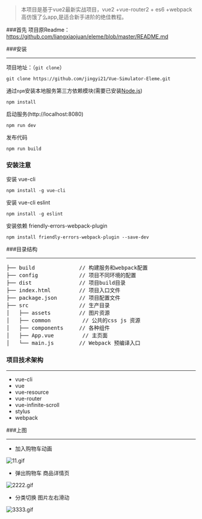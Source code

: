 >  本项目是基于vue2最新实战项目，vue2 +vue-router2 + es6 +webpack 高仿饿了么app,是适合新手进阶的绝佳教程。

###首先
 项目原Readme：https://github.com/liangxiaojuan/eleme/blob/master/README.md

###安装
***
项目地址：（`git clone`）
```shell
git clone https://github.com/jingyi21/Vue-Simulator-Eleme.git
```
通过`npm`安装本地服务第三方依赖模块(需要已安装[Node.js](https://nodejs.org/))

```
npm install
```
启动服务(http://localhost:8080)

```
npm run dev
```
发布代码

```
npm run build
```
### 安装注意
安装 vue-cli
```
npm install -g vue-cli
```
安装 vue-cli eslint
```
npm install -g eslint
```
安装依赖 friendly-errors-webpack-plugin
```
npm install friendly-errors-webpack-plugin --save-dev
```
###目录结构
***
<pre>
├── build              // 构建服务和webpack配置
├── config             // 项目不同环境的配置
├── dist               // 项目build目录
├── index.html         // 项目入口文件
├── package.json       // 项目配置文件
├── src                // 生产目录
│   ├── assets         // 图片资源
│   ├── common          // 公共的css js 资源
│   ├── components     // 各种组件
│   ├── App.vue         // 主页面 
│   └── main.js        // Webpack 预编译入口
</pre>

### 项目技术架构
***
*  vue-cli
*  vue
*  vue-resource
*  vue-router
*  vue-infinite-scroll
*  stylus
*  webpack

###上图
***
* 加入购物车动画

![11.gif](http://upload-images.jianshu.io/upload_images/4249223-8d462b93150db24e.gif?imageMogr2/auto-orient/strip)

* 弹出购物车 商品详情页

![2222.gif](http://upload-images.jianshu.io/upload_images/4249223-71b66b4249d868bd.gif?imageMogr2/auto-orient/strip)

* 分类切换 图片左右滑动

![3333.gif](http://upload-images.jianshu.io/upload_images/4249223-f0921b44740f6d4f.gif?imageMogr2/auto-orient/strip)


